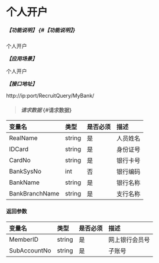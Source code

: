 # 个人开户

##### _【功能说明】_ {#【功能说明】}

个人开户

_**【应用场景】**_

个人开户

_**【接口地址】**_

http://ip:port/RecruitQuery/MyBank/

> #### _请求数据_ {#请求数据}

| 变量名 | 类型 | 是否必须 | 描述 |
| :--- | :--- | :--- | :--- |
| RealName | string | 是 | 人员姓名 |
| IDCard | string | 是 | 身份证号 |
| CardNo | string | 是 | 银行卡号 |
| BankSysNo | int | 否 | 银行编码 |
| BankName | string | 是 | 银行名称 |
| BankBranchName | string | 是 | 支行名称 |



#### 返回参数

| 变量名 | 类型 | 是否必须 | 描述 |
| :--- | :--- | :--- | :--- |
| MemberID | string| 是 | 网上银行会员号 |
| SubAccountNo |string | 是 | 子账号 |



